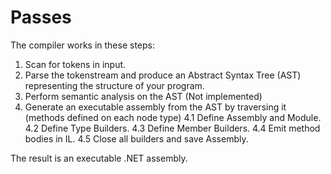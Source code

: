 Passes
==

The compiler works in these steps:

1. Scan for tokens in input.
2. Parse the tokenstream and produce an Abstract Syntax Tree (AST) representing the structure of your program.
3. Perform semantic analysis on the AST (Not implemented)
4. Generate an executable assembly from the AST by traversing it (methods defined on each node type)
    4.1 Define Assembly and Module.
    4.2 Define Type Builders.
    4.3 Define Member Builders.
    4.4 Emit method bodies in IL.
    4.5 Close all builders and save Assembly.
    
The result is an executable .NET assembly.